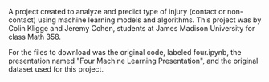 A project created to analyze and predict type of injury (contact or non-contact) using machine learning models and algorithms. 
This project was by Colin Kligge and Jeremy Cohen, students at James Madison University for class Math 358. 

For the files to download was the original code, labeled four.ipynb, the presentation named "Four Machine Learning Presentation", and the original dataset used for this project. 
